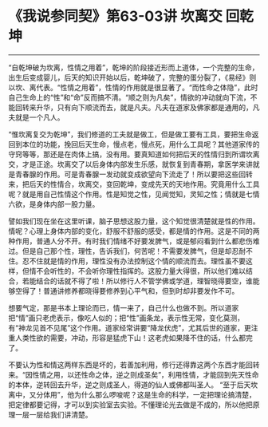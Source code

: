 # 《我说参同契》第63-03讲 坎离交 回乾坤

------

“自乾坤破为坎离，性情之用着”，乾坤的阶段接近形而上道体，一个完整的生命，出生后变成婴儿，后天的知识开始以后，乾坤破了，完整的蛋分裂了，《易经》则以坎、离代表。“性情之用着”，性情的作用就是很显著了。“而性命之体隐”，此时自己生命上的“性”和“命”反而搞不清。“顺之则为凡矣”，情欲的冲动就向下流，不能回转来升华，只有向下顺流而去，就是凡夫。凡夫在道家及佛家都是通用的，凡夫就是一个凡人。

“惟坎离复交为乾坤”，我们修道的工夫就是做工，但是做工要有工具，要把生命返回到本位的功能，挽回后天生命，慢点老，慢点死，用什么工具呢？其他道家传的守窍等等，那还是在肉体上搞，没有用。要真知道如何把后天的性情归到所谓坎离交，才是正途。坎离交了以后身体内部发生乐感，就恢复到青春期，拿医学来讲就是青春腺的作用。可是青春腺一发动就变成欲望向下流走了！所以要把这些回转来，把后天的性情合，坎离交，变回乾坤，变成先天的天地作用。究竟用什么工具呢？就是用自己性情这个作用。性是知觉之性，见闻觉知，灵知之性；情就是七情六欲，是身体内部一股力量。

譬如我们现在坐在这里听课，脑子思想这股力量，这个知觉很清楚就是性的作用。情呢？心理上身体内部的变化，舒服不舒服的感受，都是情的作用。这是不同的两种作用，普通人分不开。有时我们情绪不好要发脾气，或是郁闷看到什么都悲伤难过。但是自己那个性，理性，告诉我们，何苦呢！不需要发脾气，但是却忍耐不住。忍不住就是情的作用，理性没有办法控制这个情的顺流而去。理性虽不要这样，但情不会听性的，不会听你理性指挥的。这股力量大得很，所以他们难以结合，若能结合的话就不得了啦！所以修行人不管学佛或学道，理智晓得要空，谁能够空得了！普通讲修养都晓得要修养到心平气和，但到时却非要发作不可。

想要气定，那是书本上理论而已，情一来了，自己什么也做不到。所以道家把“情”画只老虎表示，像吃人似的；把“性”画条龙，表示性无常，变化莫测，有“神龙见首不见尾”这个作用。道家经常讲要“降龙伏虎”，尤其后世的道家，更注重人类性欲的需要，冲动，形容是猛虎下山！这老虎如果降不住的话，什么都完了。

不要认为性和情这两样东西是坏的，若善加利用，修行还得靠这两个东西才能回转来。“因性情之用，以还性命之体，逆之则成圣矣”，利用性情，才能回到先天性命的本体，逆转回去升华，逆之则成圣人，得道的仙人或佛都叫圣人。 “至于后天坎离中，又分体用”，他为什么那么啰唆呢？这是生命的科学，一定把理论搞清楚，把定律都要记得，才可以到实验室去实验。不懂理论光去做是不成的，所以他把原理一层一层给我们讲清楚。
